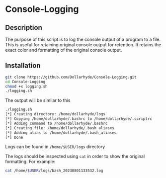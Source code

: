 # Console-Logging

## Description
The purpose of this script is to log the console output of a program to a file. This is useful for retaining original console output for retention. It retains the exact color and formatting of the original console output.

## Installation

```bash
git clone https://github.com/Dollarhyde/Console-Logging.git
cd Console-Logging
chmod +x logging.sh
./logging.sh
```

The output will be similar to this

```bash
./logging.sh 
[*] Creating directory: /home/dollarhyde/logs
[*] Copying /home/dollarhyde/.bashrc to /home/dollarhyde/.scriptrc
[*] Adding command to /home/dollarhyde/.bashrc
[*] Creating file: /home/dollarhyde/.bash_aliases
[*] Adding alias to /home/dollarhyde/.bash_aliases
[*] Done
```

Logs can be found in `/home/$USER/logs` directory

The logs should be inspected using `cat` in order to show the original formatting. For example:

```bash
cat /home/$USER/logs/bash_20230801133532.log
```